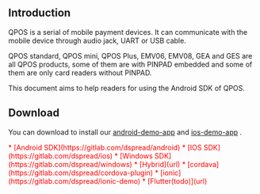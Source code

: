 ## Introduction

QPOS is a serial of mobile payment devices. It can communicate with the mobile device through audio jack, UART or USB cable. 

QPOS standard, QPOS mini, QPOS Plus, EMV06, EMV08, GEA and GES are all QPOS products, some of them are with PINPAD embedded and some of them are only card readers without PINPAD.

This document aims to help readers for using the Android SDK of QPOS.

## Download
You can download to install our [android-demo-app][android-app]
 and [ios-demo-app][ios-app] .

[android-app]: https://fir.im/AndroidDemo
[ios-app]: https://fir.im/iOSDemo


<div style='color: red'>
*  [Android SDK](https://gitlab.com/dspread/android) 
*  [IOS SDK](https://gitlab.com/dspread/ios)
*  [Windows SDK](https://gitlab.com/dspread/windows)
*  [Hybrid](url)
    * [cordava](https://gitlab.com/dspread/cordova-plugin)
    * [ionic](https://gitlab.com/dspread/ionic-demo)
    * [Flutter(todo)](url)
</div>

